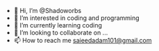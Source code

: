 - 👋 Hi, I’m @Shadoworbs
- 👀 I’m interested in coding and programming
- 🌱 I’m currently learning coding
- 💞️ I’m looking to collaborate on ...
- 📫 How to reach me saieedadam101@gmail.com

<!---
Shadoworbs/Shadoworbs is a ✨ special ✨ repository because its `README.md` (this file) appears on your GitHub profile.
You can click the Preview link to take a look at your changes.
--->
